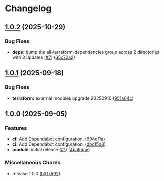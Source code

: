 # Changelog

## [1.0.2](https://github.com/gocloudLa/terraform-aws-wrapper-static-site/compare/v1.0.1...v1.0.2) (2025-10-29)


### Bug Fixes

* **deps:** bump the all-terraform-dependencies group across 2 directories with 3 updates ([#7](https://github.com/gocloudLa/terraform-aws-wrapper-static-site/issues/7)) ([65c72a2](https://github.com/gocloudLa/terraform-aws-wrapper-static-site/commit/65c72a29dd73590c14bb3731c6161d8b6d6557b3))

## [1.0.1](https://github.com/gocloudLa/terraform-aws-wrapper-static-site/compare/v1.0.0...v1.0.1) (2025-09-18)


### Bug Fixes

* **terraform:** external modules upgrade 20250910 ([951a04c](https://github.com/gocloudLa/terraform-aws-wrapper-static-site/commit/951a04c01491d8996c8ac3f5d5546f48acf0b85a))

## 1.0.0 (2025-09-05)


### Features

* **ci:** Add Dependabot configuration. ([694ef1a](https://github.com/gocloudLa/terraform-aws-wrapper-static-site/commit/694ef1af152c95cfacf18a5339f7c2135065ec3c))
* **ci:** Add Dependabot configuration. ([dbc15d8](https://github.com/gocloudLa/terraform-aws-wrapper-static-site/commit/dbc15d85d3a3c82658fe36de16de1fb34d42d4cb))
* **module:** initial release ([#1](https://github.com/gocloudLa/terraform-aws-wrapper-static-site/issues/1)) ([4ba9dae](https://github.com/gocloudLa/terraform-aws-wrapper-static-site/commit/4ba9dae18b6e23830d2d9bfface22b9f46d349c3))


### Miscellaneous Chores

* release 1.0.0 ([b317592](https://github.com/gocloudLa/terraform-aws-wrapper-static-site/commit/b31759262ea0343bac5228daab1393e61525bee5))
